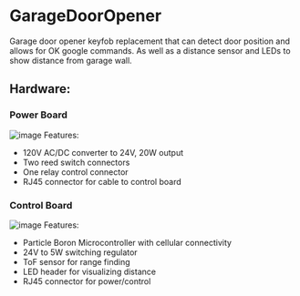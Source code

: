 # GarageDoorOpener
Garage door opener keyfob replacement that can detect door position and allows for OK google commands. As well as a distance sensor and LEDs to show distance from garage wall.

## Hardware:
### Power Board
![image](https://user-images.githubusercontent.com/12124823/81516706-0d3e0580-92f6-11ea-87e5-a3412b9135c9.png)
Features:
* 120V AC/DC converter to 24V, 20W output
* Two reed switch connectors 
* One relay control connector
* RJ45 connector for cable to control board

### Control Board
![image](https://user-images.githubusercontent.com/12124823/81517051-dcaa9b80-92f6-11ea-8108-2f051d08627d.png)
Features:
* Particle Boron Microcontroller with cellular connectivity
* 24V to 5W switching regulator
* ToF sensor for range finding
* LED header for visualizing distance
* RJ45 connector for power/control
